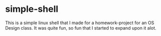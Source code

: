 # simple-shell
This is a simple linux shell that I made for a homework-project for an OS Design class.  It was quite fun, so fun that I started to expand upon it alot.
